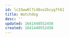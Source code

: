 ```yaml
---
id: lc33ww0l7i48vo2bcygft61
title: Watchdog
desc: ''
updated: 1641440552458
created: 1641440552458
---
```



